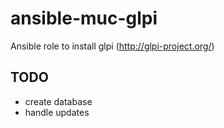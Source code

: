 # ansible-muc-glpi
Ansible role to install glpi (http://glpi-project.org/)

## TODO
- create database
- handle updates
